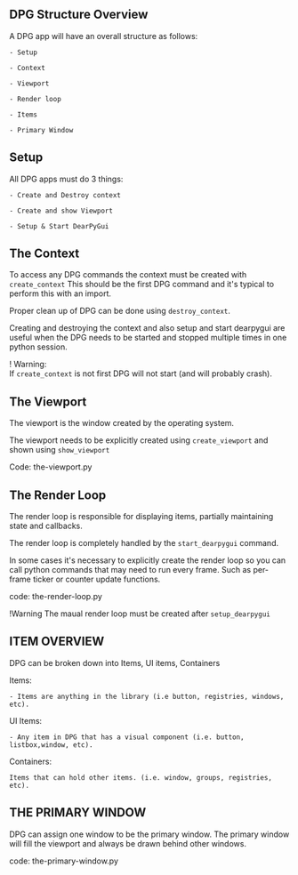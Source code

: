 DPG Structure Overview
-----------------------------------------------------------------------------

A DPG app will have an overall structure as follows: 

    - Setup

    - Context 

    - Viewport

    - Render loop

    - Items

    - Primary Window 

Setup
-------------------------------------------------------------------------------

All DPG apps must do 3 things: 

    - Create and Destroy context 

    - Create and show Viewport 

    - Setup & Start DearPyGui

The Context
-------------------------------------------------------------------------------

To access any DPG commands the context must be created with
`create_context` This should be the first DPG command and it's typical 
to perform this with an import. 

Proper clean up of DPG can be done using `destroy_context`.

Creating and destroying the context and also setup and start dearpygui
are useful when the DPG needs to be started and stopped multiple times 
in one python session. 

! Warning:  
If `create_context` is not first DPG will not start (and will probably 
crash). 

The Viewport
------------------------------------------------------------------------------

The viewport is the window created by the operating system. 

The viewport needs to be explicitly created using `create_viewport` and 
shown using `show_viewport` 

Code: the-viewport.py

The Render Loop 
--------------------------------------------------------------------------

The render loop is responsible for displaying items, partially
maintaining state and callbacks. 

The render loop is completely handled by the `start_dearpygui` command. 

In some cases it's necessary to explicitly create the render loop so
you can call python commands that may need to run every frame. Such as per-frame ticker or counter update functions. 

code: the-render-loop.py 

!Warning 
The maual render loop must be created after `setup_dearpygui`

ITEM OVERVIEW 
----------------------------------------------------------------------------

DPG can be broken down into Items, UI items, Containers 

Items:

    - Items are anything in the library (i.e button, registries, windows, etc).

UI Items:

    - Any item in DPG that has a visual component (i.e. button, listbox,window, etc).

Containers:

    Items that can hold other items. (i.e. window, groups, registries, etc). 

THE PRIMARY WINDOW
-------------------------------------------------------------------------------
 
DPG can assign one window to be the primary window. The primary window will fill the viewport and always be drawn behind other windows. 

code: the-primary-window.py

















